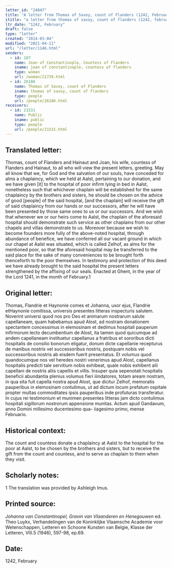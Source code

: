```yaml
---
letter_id: "24847"
title: "A letter from Thomas of Savoy, count of Flanders (1242, February)"
ititle: "a letter from thomas of savoy, count of flanders (1242, february)"
ltr_date: "1242, February"
draft: false
type: "letter"
created: "2014-03-04"
modified: "2021-04-11"
url: "/letter/1146.html"
senders:
  - id: 107
    name: Joan of Constantinople, Countess of Flanders
    iname: joan of constantinople, countess of flanders
    type: woman
    url: /woman/21739.html
  - id: 26186
    name: Thomas of Savoy, count of Flanders
    iname: thomas of savoy, count of flanders
    type: people
    url: /people/26186.html
receivers:
  - id: 21531
    name: Public
    iname: public
    type: people
    url: /people/21531.html
---
```

<h2> Translated letter:</h2>Thomas, count of Flanders and Hainaut and Joan, his wife, countess of Flanders and Hainaut, to all who will view the present letters, greeting.
	May all know that we, for God and the salvation of our souls, have conceded for alms a chaplaincy, which we held at Aalst, pertaining to our donation, and we have given [it] to the hospital of poor infirm lying in bed in Aalst, nonetheless such that whichever chaplain will be established for the same chaplaincy by the brothers and sisters, he should be chosen on the advice of good [people] of the said hospital, [and the chaplain] will receive the gift of said chaplaincy from our hands or our successors, after he will have been presented by those same ones to us or our successors.  And we wish that whenever we or our heirs come to Aalst, the chaplain of the aforesaid hospital should demonstrate such service as other chaplains from our other chapels and villas demonstrate to us.  Moreover because we wish to become founders more fully of the above-noted hospital, through abundance of benefice, we have conferred all our vacant ground in which our chapel at Aalst was situated, which is called Zelhof, as alms for the mentioned poor, so that the aforesaid hospital may be transferred to the said place for the sake of many conveniences to be brought forth thenceforth to the poor themselves.
	In testimony and protection of this deed we have already brought to the said hospital the present letters strengthened by the affixing of our seals.
	Enacted at Ghent, in the year of the Lord 1241, in the month of February.1
<h2 class="mt-4"> Original letter:</h2>Thomas, Flandrie et Haynonie comes et Johanna, uxor ejus, Flandrie etHaynonie comitissa, universis presentes litteras inspecturis salutem.
Noverint universi quod nos pro Deo et animarum nostrarum salute capellaneam, quam habebamus apud Alost, ad nostram donationem spectantem concessimus in elemosinam et dedimus hospitali pauperum infirmorum lecto decumbentium de Alost, ita tamen quod quicumque ad andem capellaneam instituetur capellanus a fratribus et sororibus dicti hospitalis de consilio bonorum eligatur, donum dicte capellanie recepturus de manibus nostris vel successoribus nostris, postquam nobis vel successoribus nostris ab eisdem fuerit presentatus. Et volumus quod quandocumque nos vel heredes nostri venerimus apud Alost, capellanus hospitalis predicti tale servitium nobis exhibeat, quale nobis exhibent alii capellani de nostris aliis capellis et villis. Insuper quia sepenotati hospitalis beneficii abundantia plenius volumus fieri iiindatores, totam aream nostram, in qua sita fuit capella nostra apud Alost, que dicitur Zelhof, memoratis pauperibus in elemosinam contulimus, ut ad dictum locum prefatum ospitale propter multas commoditates ipsis pauperibus inde profuturas transferatur.
In cujus rei testimonium et munimen presentes litteras jam dicto contulimus hospitali sigillorum nostrorum appensione munitas.
Actum apud Gandavum, anno Domini millesimo ducentesimo qua- iiagesimo primo, mense Februario.
<h2 class="mt-4"> Historical context:</h2>The count and countess donate a chaplaincy at Aalst to the hospital for the poor at Aalst, to be chosen by the brothers and sisters, but to receive the gift from the count and countess, and to serve as chaplain to them when they visit.
<h2 class="mt-4"> Scholarly notes:</h2>1 The translation was provided by Ashleigh Imus.
<h2 class="mt-4"> Printed source:</h2><p><em>Johanna van Constantinopel, Gravin van Vlaanderen en Henegouwen</em>&nbsp;ed. Theo Luykx, Verhandelingen van de Koninklijke Vlaamsche Academie voor Wetenschappen, Letteren en Schoone Kunsten van Belgie, Klasse der Letteren, VIII.5 (1946), 597-98, ep.69.</p><h2 class="mt-4"> Date:</h2>1242, February